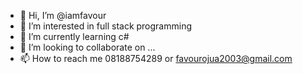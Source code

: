 - 👋 Hi, I’m @iamfavour
- 👀 I’m interested in full stack programming
- 🌱 I’m currently learning c#
- 💞️ I’m looking to collaborate on ...
- 📫 How to reach me 08188754289 or favourojua2003@gmail.com

<!---
iamfavour/iamfavour is a ✨ special ✨ repository because its `README.md` (this file) appears on your GitHub profile.
You can click the Preview link to take a look at your changes.
--->
